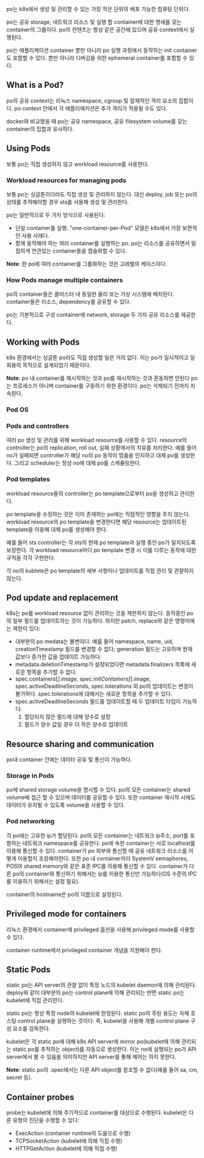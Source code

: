 po는 k8s에서 생성 및 관리할 수 있는 가장 작은 단위의 배포 가능한 컴퓨팅 단위다.

po는 공유 storage, 네트워크 리소스 및 실행 할 container에 대한 명세를 갖는 container의 그룹이다. po의 컨텐츠는 항상 같은 공간에 있으며 공유 context에서 실행된다.

po는 애플리케이션 container 뿐만 아니라 po 실행 과정에서 동작하는 init container도 포함할 수 있다. 뿐만 아니라 디버깅을 위한 ephemeral container를 포함할 수 있다.

## What is a Pod?
po의 공유 context는 리눅스 namespace, cgroup 및 잠재적인 격리 요소의 집합이다. po context 안에서 각 애플리에키션은 추가 격리가 적용될 수도 있다.

docker와 비교했을 때 po는 공유 namespace, 공유 filesystem volume를 갖는 container의 집합과 유사하다.

## Using Pods
보통 po는 직접 생성하지 않고 workload resource를 사용한다.

### Workload resources for managing pods
보통 po는 싱글톤이더라도 직접 생성 및 관리하지 않는다. 대신 deploy, job 또는 po의 상태를 추적해야할 경우 sts를 사용해 생성 및 관리한다.

po는 일반적으로 두 가지 방식으로 사용된다:

- 단일 container를 실행. "one-container-per-Pod" 모델은 k8s에서 가장 보편적인 사용 사례다.
- 함께 동작해야 하는 여러 container를 실행하는 po. po는 리소스를 공유하면서 밀접하게 연관있는 container들을 캡슐화할 수 있다.

**Note**: 한 po에 여러 container를 그룹화하는 것은 고레벨의 케이스이다.

### How Pods manage multiple containers
po의 container들은 클러스터 내 동일한 물리 또는 가상 시스템에 배치된다. container들은 리소스, dependency를 공유할 수 있다.

po는 기본적으로 구성 container에 network, storage 두 가지 공유 리소스를 제공한다.

## Working with Pods
k8s 환경에서는 싱글톤 po라도 직접 생성할 일은 거의 없다. 이는 po가 일시적이고 일회용의 목적으로 설계되었기 때문이다.

**Note**: po 내 container를 재시작하는 것과 po를 재시작하는 것과 혼동하면 안된다 po는 프로세스가 아니며 container를 구동하기 위한 환경이다. po는 삭제되기 전까지 지속된다.

### Pod OS

### Pods and controllers
여러 po 생성 및 관리를 위해 workload resource를 사용할 수 있다. resource의 controller는 po의 replication, roll out, 실패 상황에서의 치유를 처리한다. 예를 들어 no가 실패되면 controller가 해당 no의 po 동작이 멈춤을 인지하고 대체 po를 생성한다. 그리고 scheduler는 정상 no에 대체 po를 스케쥴링한다.

### Pod templates
workload resource들의 controller는 po template으로부터 po을 생성하고 관리한다.

po template을 수정하는 것은 이미 존재하는 po에는 직접적인 영향을 주지 않는다. workload resource의 po template을 변경한다면 해당 resource는 업데이트된 template을 이용해 대체 po를 생성해야 한다.

예를 들어 sts controller는 각 sts의 현재 po template과 실행 중인 po가 일치되도록 보장한다. 각 workload resource마다 po template 변경 시 이를 다루는 동작에 대한 규칙을 각각 구현한다.

각 no의 kublete은 po template의 세부 사항이나 업데이트를 직접 관리 및 관찰하지 않는다.

## Pod update and replacement
k8s는 po를 workload resource 없이 관리하는 것을 제한하지 않는다. 동작중인 po의 일부 필드를 업데이트하는 것이 가능하다. 하지만 patch, replace와 같은 명령어에는 제한이 있다:

- 대부분의 po medata는 불변이다. 예를 들어 namespace, name, uid, creationTimestamp 필드를 변경할 수 없다; generation 필드는 고유하며 현재 값보다 증가한 값을 업데이트 가능하다.
- metadata.deletionTimestamp가 설정되었다면 metadata.finalizers 목록에 새로운 항목을 추가할 수 없다.
- spec.containers[*].image, spec.initContainers[*].image, spec.activeDeadlineSeconds, spec.tolerations 외 po의 업데이트는 변경이 불가하다. spec.tolerations에 대해서는 새로운 항목을 추가할 수 있다.
- spec.activeDeadlineSeconds 필드를 업데이트할 때 두 업데이트 타입이 가능하다:
  1. 할당되지 않은 필드에 대해 양수로 설정
  2. 필드가 양수 값일 경우 더 작은 양수로 업데이트

## Resource sharing and communication
po내 container 간에는 데이터 공유 및 통신이 가능하다.

### Storage in Pods
po에 shared storage volume을 명시할 수 있다. po의 모든 container는 shared volume에 접근 할 수 있으며 데이터를 공유할 수 있다. 또한 container 재시작 시에도 데이터가 유지될 수 있도록 volume을 사용할 수 있다.

### Pod networking
각 po에는 고유한 ip가 할당된다. po의 모든 container는 네트워크 ip주소, port를 포함하는 네트워크 namespace를 공유한다. po에 속한 container는 서로 localhost를 이용해 통신할 수 있다. container가 po 외부와 통신할 때 공유 네트워크 리소스를 어떻게 이용할지 조정해야한다. 또한 po 내 container끼리 SystemV semaphores, POSIX shared memory와 같은 표준 IPC를 이용해 통신할 수 있다. container가 다른 po의 container와 통신하기 위해서는 ip를 이용한 통신만 가능하다(OS 수준의 IPC를 이용하기 위해서는 설정 필요).

container의 hostname은 po의 이름으로 설정된다.

## Privileged mode for containers
리눅스 환경에서 container에 privileged 옵션을 사용해 privileged mode를 사용할 수 있다.

container runtime에서 privileged container 개념을 지원해야 한다.

## Static Pods
static po는 API server의 관찰 없이 특정 노드의 kubelet daemon에 의해 관리된다. deploy와 같이 대부분의 po는 control plane에 의해 관리되는 반면 static po는 kubelet에 직접 관리한다.

static po는 항상 특정 node의 kubelet에 한정된다. static po의 주된 용도는 자체 호스팅 control plane을 실행하는 것이다: 즉, kubelet을 사용해 개별 control plane 구성 요소를 감독한다.

kubelet은 각 static po에 대해 k8s API server에 mirror po(kubelet에 의해 관리되는 static po를 추적하는 object)를 자동으로 생성한다. 이는 no에 실행되는 po가 API server에서 볼 수 있음을 의미하지만 API server를 통해 제어는 하지 못한다.

**Note**: static po의 .spec에서는 다른 API object를 참조할 수 없다(예를 들어 sa, cm, secret 등).

## Container probes
probe는 kubelet에 의해 주기적으로 container를 대상으로 수행된다. kubelet은 다른 유형의 진단을 수행할 수 있다:

- ExecAction (container runtime의 도움으로 수행)
- TCPSocketAction (kubelet에 의해 직접 수행)
- HTTPGetAction (kubelet에 의해 직접 수행)